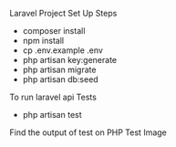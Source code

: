 Laravel Project Set Up Steps
- composer install
- npm install
- cp .env.example .env
- php artisan key:generate
- php artisan migrate
- php artisan db:seed

To run laravel api Tests 
- php artisan test

Find the output of test on PHP Test Image



 


